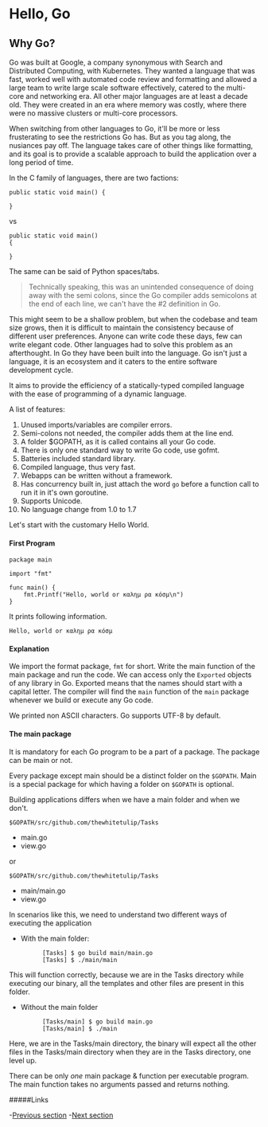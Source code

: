 # Hello, Go

## Why Go?

Go was built at Google, a company synonymous with Search and Distributed Computing, with Kubernetes. They wanted a language that was fast, worked well with automated code review and formatting and allowed a large team to write large scale software effectively, catered to the multi-core and networking era. All other major languages are at least a decade old. They were created in an era where memory was costly, where there were no massive clusters or multi-core processors. 

When switching from other languages to Go, it'll be more or less frusterating to see the restrictions Go has. But as you tag along, the nusiances pay off. The language takes care of other things like formatting, and its goal is to provide a scalable approach to build the application over a long period of time.

In the C family of languages, there are two factions:

    public static void main() {

    }
    
vs

    public static void main() 
    {

    }

The same can be said of Python spaces/tabs.

>Technically speaking, this was an unintended consequence of doing away with the semi colons, since the Go compiler adds semicolons at the end of each line, we can't have the #2 definition in Go.

This might seem to be a shallow problem, but when the codebase and team size grows, then it is difficult to maintain the consistency because of different user preferences. Anyone can write code these days, few can write elegant code. Other languages had to solve this problem as an afterthought. In Go they have been built into the language. Go isn't just a language, it is an ecosystem and it caters to the entire software development cycle.

It aims to provide the efficiency of a statically-typed compiled language with the ease of programming of a dynamic language.

A list of features:

1. Unused imports/variables are compiler errors.
1. Semi-colons not needed, the compiler adds them at the line end.
1. A folder $GOPATH, as it is called contains all your Go code.
1. There is only one standard way to write Go code, use gofmt.
1. Batteries included standard library.
1. Compiled language, thus very fast.
1. Webapps can be written without a framework.
1. Has concurrency built in, just attach the word `go` before a function call to run it in it's own goroutine.
1. Supports Unicode.
1. No language change from 1.0 to 1.7

Let's start with the customary Hello World.

#### First Program

	package main
	
	import "fmt"
	
	func main() {
		fmt.Printf("Hello, world or καλημ ρα κóσμ\n")
	}
	
It prints following information.

	Hello, world or καλημ ρα κóσμ
	
#### Explanation
We import the format package, `fmt` for short. Write the main function of the main package and run the code. We can access only the `Exported` objects of any library in Go. Exported means that the names should start with a capital letter. The compiler  will find the `main` function of the `main` package whenever we build or execute any Go code. 

We printed non ASCII characters. Go supports UTF-8 by default. 

#### The main package
It is mandatory for each Go program to be a part of a package. The package can be main or not. 

Every package except main should be a distinct folder on the `$GOPATH`. Main is a special package for which having a folder on `$GOPATH` is optional.

Building applications differs when we have a main folder and when we don't.

`$GOPATH/src/github.com/thewhitetulip/Tasks`

- main.go
- view.go

or 

`$GOPATH/src/github.com/thewhitetulip/Tasks`

- main/main.go 
- view.go

In scenarios like this, we need to understand two different ways of executing the application

- With the main folder:

			[Tasks] $ go build main/main.go
			[Tasks] $ ./main/main

This will function correctly, because we are in the Tasks directory while executing our binary, all the templates and other files are present in this folder.

- Without the main folder

			[Tasks/main] $ go build main.go
			[Tasks/main] $ ./main

Here, we are in the Tasks/main directory, the binary will expect all the other files in the Tasks/main directory when they are in the Tasks directory, one level up.

There can be only _one_ main package & function per executable program. The main function takes no arguments passed and returns nothing.

#####Links

-[Previous section](0.1tools.md)
-[Next section](02.2VariablesDataStruct.md)
